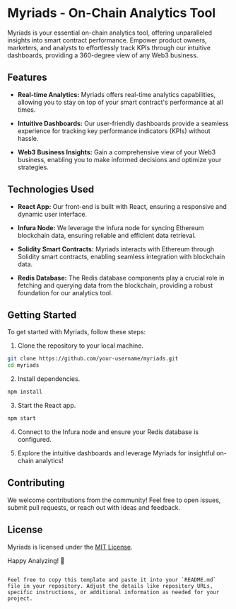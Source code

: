 
# Myriads - On-Chain Analytics Tool

Myriads is your essential on-chain analytics tool, offering unparalleled insights into smart contract performance. Empower product owners, marketers, and analysts to effortlessly track KPIs through our intuitive dashboards, providing a 360-degree view of any Web3 business.

## Features

- **Real-time Analytics:** Myriads offers real-time analytics capabilities, allowing you to stay on top of your smart contract's performance at all times.

- **Intuitive Dashboards:** Our user-friendly dashboards provide a seamless experience for tracking key performance indicators (KPIs) without hassle.

- **Web3 Business Insights:** Gain a comprehensive view of your Web3 business, enabling you to make informed decisions and optimize your strategies.

## Technologies Used

- **React App:** Our front-end is built with React, ensuring a responsive and dynamic user interface.

- **Infura Node:** We leverage the Infura node for syncing Ethereum blockchain data, ensuring reliable and efficient data retrieval.

- **Solidity Smart Contracts:** Myriads interacts with Ethereum through Solidity smart contracts, enabling seamless integration with blockchain data.

- **Redis Database:** The Redis database components play a crucial role in fetching and querying data from the blockchain, providing a robust foundation for our analytics tool.

## Getting Started

To get started with Myriads, follow these steps:

1. Clone the repository to your local machine.

```bash
git clone https://github.com/your-username/myriads.git
cd myriads
```

2. Install dependencies.

```bash
npm install
```

3. Start the React app.

```bash
npm start
```

4. Connect to the Infura node and ensure your Redis database is configured.

5. Explore the intuitive dashboards and leverage Myriads for insightful on-chain analytics!

## Contributing

We welcome contributions from the community! Feel free to open issues, submit pull requests, or reach out with ideas and feedback.

## License

Myriads is licensed under the [MIT License](LICENSE).

Happy Analyzing! 🚀
```

Feel free to copy this template and paste it into your `README.md` file in your repository. Adjust the details like repository URLs, specific instructions, or additional information as needed for your project.
